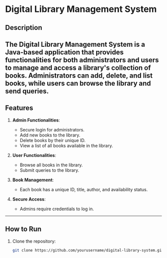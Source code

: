 # Digital Library Management System

## Description
The **Digital Library Management System** is a Java-based application that provides functionalities for both administrators and users to manage and access a library's collection of books. Administrators can add, delete, and list books, while users can browse the library and send queries.
---

## Features
1. **Admin Functionalities**:
   - Secure login for administrators.
   - Add new books to the library.
   - Delete books by their unique ID.
   - View a list of all books available in the library.

2. **User Functionalities**:
   - Browse all books in the library.
   - Submit queries to the library.

3. **Book Management**:
   - Each book has a unique ID, title, author, and availability status.

4. **Secure Access**:
   - Admins require credentials to log in.

---

## How to Run
1. Clone the repository:
   ```bash
   git clone https://github.com/yourusername/digital-library-system.git

